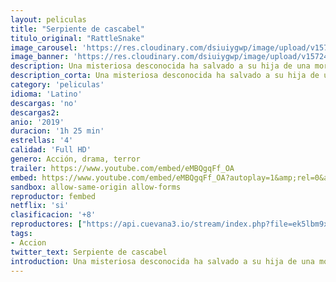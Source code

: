 ```yaml
---
layout: peliculas
title: "Serpiente de cascabel"
titulo_original: "RattleSnake"
image_carousel: 'https://res.cloudinary.com/dsiuiygwp/image/upload/v1572405191/cascabel-min_gkle9u.jpg'
image_banner: 'https://res.cloudinary.com/dsiuiygwp/image/upload/v1572405187/serpiente-min_udrrmv.jpg'
description: Una misteriosa desconocida ha salvado a su hija de una mordedura letal de serpiente. Ahora, tiene que devolverle el favor matando a un desconocido.
description_corta: Una misteriosa desconocida ha salvado a su hija de una mordedura letal de serpiente. Ahora, tiene que devolverle el favor matando a un desconocido.
category: 'peliculas'
idioma: 'Latino'
descargas: 'no'
descargas2:
anio: '2019'
duracion: '1h 25 min'
estrellas: '4'
calidad: 'Full HD'
genero: Acción, drama, terror
trailer: https://www.youtube.com/embed/eMBQgqFf_OA
embed: https://www.youtube.com/embed/eMBQgqFf_OA?autoplay=1&amp;rel=0&amp;hd=1&border=0&wmode=opaque&enablejsapi=1&modestbranding=1&controls=1&showinfo=0
sandbox: allow-same-origin allow-forms
reproductor: fembed
netflix: 'si'
clasificacion: '+8'
reproductores: ["https://api.cuevana3.io/stream/index.php?file=ek5lbm9xYWNrS0xYMTZLa2xNbkdvY3ZTb3BtZng4TGp6ZFpobGFMUGtOVFYySmlocU5XTzJkRE1tcHFuajVPb2w1eGphMkhEMGVQWDA2S21ZY1hRNEpQWHAydGxsNWlubkplU2ZuUzJ3THVva2FDaVp3PT0","https://gdriveplayer.co/embed2.php?link=tkeTcIiHatB8orYJTAMKcgvbFDHzAUxp8qjy6%252FPCb6u%252Bc%252BgLyXbPt6S24unJSf5MFFwihxYB5i58IYSeMMxla0o7lNpsKkUq1zcYVRJzxGTZS%252FXGd4oRwBLyKNunppqzkIf4gZ86a4ZTmYFUBcGzmBirpQVfBtGsDFb6u4NdR9G2kpR92lQBalBthS6%252BtHkQzosMdUFFwROhn8VtEKShPl","https://upstream.to/embed-5vwy6nvy6r7b.html","https://www.ilovefembed.best/v/ek3dma-emg5wgel","https://gounlimited.to/embed-bdvcbmq1wk96.html"]
tags:
- Accion
twitter_text: Serpiente de cascabel
introduction: Una misteriosa desconocida ha salvado a su hija de una mordedura letal de serpiente. Ahora, tiene que devolverle el favor matando a un desconocido.
---
```













